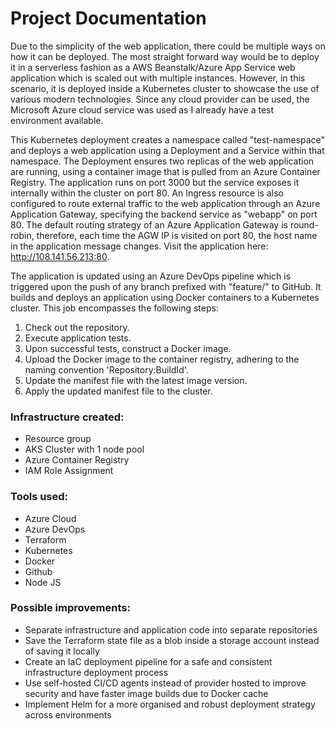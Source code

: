 # Project Documentation

Due to the simplicity of the web application, there could be multiple ways on how it can be deployed. The most straight forward way would be to deploy it in a serverless fashion as a AWS Beanstalk/Azure App Service web application which is scaled out with multiple instances. However, in this scenario, it is deployed inside a Kubernetes cluster to showcase the use of various modern technologies. Since any cloud provider can be used, the Microsoft Azure cloud service was used as I already have a test environment available.

This Kubernetes deployment creates a namespace called "test-namespace" and deploys a web application using a Deployment and a Service within that namespace. The Deployment ensures two replicas of the web application are running, using a container image that is pulled from an Azure Container Registry. The application runs on port 3000 but the service exposes it internally within the cluster on port 80. An Ingress resource is also configured to route external traffic to the web application through an Azure Application Gateway, specifying the backend service as "webapp" on port 80. The default routing strategy of an Azure Application Gateway is round-robin, therefore, each time the AGW IP is visited on port 80, the host name in the application message changes. Visit the application here: http://108.141.56.213:80.

The application is updated using an Azure DevOps pipeline which is triggered upon the push of any branch prefixed with "feature/" to GitHub. It builds and deploys an application using Docker containers to a Kubernetes cluster. This job encompasses the following steps:

1. Check out the repository.
2. Execute application tests.
3. Upon successful tests, construct a Docker image.
4. Upload the Docker image to the container registry, adhering to the naming convention 'Repository:BuildId'.
5. Update the manifest file with the latest image version.
6. Apply the updated manifest file to the cluster.


### Infrastructure created:
* Resource group
* AKS Cluster with 1 node pool
* Azure Container Registry
* IAM Role Assignment

### Tools used:
* Azure Cloud
* Azure DevOps
* Terraform
* Kubernetes
* Docker
* Github
* Node JS

### Possible improvements:
* Separate infrastructure and application code into separate repositories
* Save the Terraform state file as a blob inside a storage account instead of saving it locally
* Create an IaC deployment pipeline for a safe and consistent infrastructure deployment process
* Use self-hosted CI/CD agents instead of provider hosted to improve security and have faster image builds due to Docker cache
* Implement Helm for a more organised and robust deployment strategy across environments